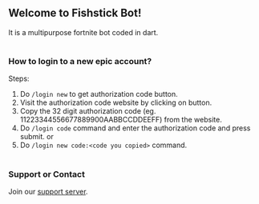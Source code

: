 ## Welcome to Fishstick Bot!

It is a multipurpose fortnite bot coded in dart.

#

### How to login to a new epic account?

Steps:

1. Do `/login new` to get authorization code button.
2. Visit the authorization code website by clicking on button.
3. Copy the 32 digit authorization code (eg. 11223344556677889900AABBCCDDEEFF) from the website.
4. Do `/login code` command and enter the authorization code and press submit.
   or
5. Do `/login new code:<code you copied>` command.

#

### Support or Contact

Join our [support server](https://discord.gg/fishstick).

#
